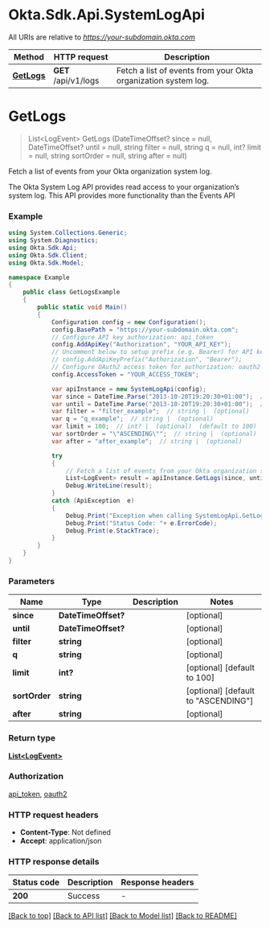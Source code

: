 # Okta.Sdk.Api.SystemLogApi

All URIs are relative to *https://your-subdomain.okta.com*

Method | HTTP request | Description
------------- | ------------- | -------------
[**GetLogs**](SystemLogApi.md#getlogs) | **GET** /api/v1/logs | Fetch a list of events from your Okta organization system log.


<a name="getlogs"></a>
# **GetLogs**
> List&lt;LogEvent&gt; GetLogs (DateTimeOffset? since = null, DateTimeOffset? until = null, string filter = null, string q = null, int? limit = null, string sortOrder = null, string after = null)

Fetch a list of events from your Okta organization system log.

The Okta System Log API provides read access to your organization’s system log. This API provides more functionality than the Events API

### Example
```csharp
using System.Collections.Generic;
using System.Diagnostics;
using Okta.Sdk.Api;
using Okta.Sdk.Client;
using Okta.Sdk.Model;

namespace Example
{
    public class GetLogsExample
    {
        public static void Main()
        {
            Configuration config = new Configuration();
            config.BasePath = "https://your-subdomain.okta.com";
            // Configure API key authorization: api_token
            config.AddApiKey("Authorization", "YOUR_API_KEY");
            // Uncomment below to setup prefix (e.g. Bearer) for API key, if needed
            // config.AddApiKeyPrefix("Authorization", "Bearer");
            // Configure OAuth2 access token for authorization: oauth2
            config.AccessToken = "YOUR_ACCESS_TOKEN";

            var apiInstance = new SystemLogApi(config);
            var since = DateTime.Parse("2013-10-20T19:20:30+01:00");  // DateTimeOffset? |  (optional) 
            var until = DateTime.Parse("2013-10-20T19:20:30+01:00");  // DateTimeOffset? |  (optional) 
            var filter = "filter_example";  // string |  (optional) 
            var q = "q_example";  // string |  (optional) 
            var limit = 100;  // int? |  (optional)  (default to 100)
            var sortOrder = "\"ASCENDING\"";  // string |  (optional)  (default to "ASCENDING")
            var after = "after_example";  // string |  (optional) 

            try
            {
                // Fetch a list of events from your Okta organization system log.
                List<LogEvent> result = apiInstance.GetLogs(since, until, filter, q, limit, sortOrder, after);
                Debug.WriteLine(result);
            }
            catch (ApiException  e)
            {
                Debug.Print("Exception when calling SystemLogApi.GetLogs: " + e.Message );
                Debug.Print("Status Code: "+ e.ErrorCode);
                Debug.Print(e.StackTrace);
            }
        }
    }
}
```

### Parameters

Name | Type | Description  | Notes
------------- | ------------- | ------------- | -------------
 **since** | **DateTimeOffset?**|  | [optional] 
 **until** | **DateTimeOffset?**|  | [optional] 
 **filter** | **string**|  | [optional] 
 **q** | **string**|  | [optional] 
 **limit** | **int?**|  | [optional] [default to 100]
 **sortOrder** | **string**|  | [optional] [default to &quot;ASCENDING&quot;]
 **after** | **string**|  | [optional] 

### Return type

[**List&lt;LogEvent&gt;**](LogEvent.md)

### Authorization

[api_token](../README.md#api_token), [oauth2](../README.md#oauth2)

### HTTP request headers

 - **Content-Type**: Not defined
 - **Accept**: application/json


### HTTP response details
| Status code | Description | Response headers |
|-------------|-------------|------------------|
| **200** | Success |  -  |

[[Back to top]](#) [[Back to API list]](../README.md#documentation-for-api-endpoints) [[Back to Model list]](../README.md#documentation-for-models) [[Back to README]](../README.md)

